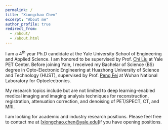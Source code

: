 ```yaml
---
permalink: /
title: "Xiongchao Chen"
excerpt: "About me"
author_profile: true
redirect_from: 
  - /about/
  - /about.html
---
```


I am a 4<sup>th</sup> year Ph.D candidate at the Yale University School of Engineering and Applied Science. I am honored to be supervised by Prof. [Chi Liu](https://medicine.yale.edu/profile/chi_liu/) at Yale PET Center. Before joining Yale, I received my Bachelar of Science (BS) degree in Opto-Electronic Engineering at Huazhong University of Science and Technology (HUST), supervised by Prof. [Peng Fei](https://scholar.google.com/citations?user=gZ-U8XEAAAAJ&hl=en) at Wuhan National Laboratory for Optoelectronics. 

My research topics include but are not limited to deep learning-enabled medical imaging and imaging analysis techniques for reconstruction, registration, attenuation correction, and denoising of PET/SPECT, CT, and MRI.

I am looking for academic and industry research positions. Please feel free to contact me at [[xiongchao.chen@yale.edu](xiongchao.chen@yale.edu)]if you have opening positions.
